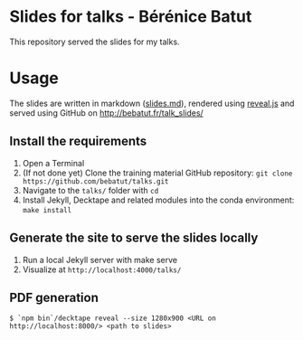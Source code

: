 Slides for talks - Bérénice Batut
=================================

This repository served the slides for my talks.

# Usage

The slides are written in markdown ([slides.md](slides.md)), rendered using [reveal.js](https://github.com/hakimel/reveal.js/) and served using GitHub on http://bebatut.fr/talk_slides/

## Install the requirements

1. Open a Terminal
2. (If not done yet) Clone the training material GitHub repository: `git clone https://github.com/bebatut/talks.git`
3. Navigate to the `talks/` folder with `cd`
4. Install Jekyll, Decktape and related modules into the conda environment: `make install`

## Generate the site to serve the slides locally

1. Run a local Jekyll server with make serve
2. Visualize at `http://localhost:4000/talks/`

## PDF generation

```
$ `npm bin`/decktape reveal --size 1280x900 <URL on http://localhost:8000/> <path to slides>
```

